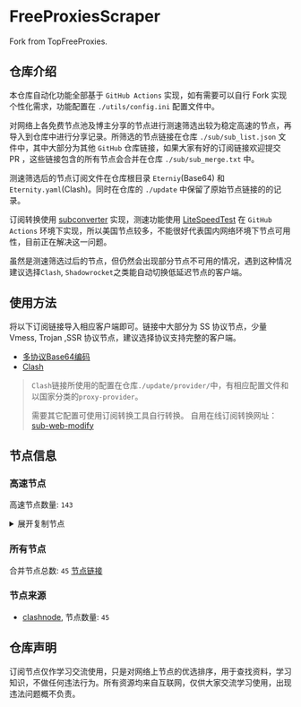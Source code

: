 # FreeProxiesScraper

Fork from TopFreeProxies.

## 仓库介绍
本仓库自动化功能全部基于 `GitHub Actions` 实现，如有需要可以自行 Fork 实现个性化需求，功能配置在 `./utils/config.ini` 配置文件中。

对网络上各免费节点池及博主分享的节点进行测速筛选出较为稳定高速的节点，再导入到仓库中进行分享记录。所筛选的节点链接在仓库 `./sub/sub_list.json` 文件中，其中大部分为其他 `GitHub` 仓库链接，如果大家有好的订阅链接欢迎提交 PR ，这些链接包含的所有节点会合并在仓库 `./sub/sub_merge.txt` 中。

测速筛选后的节点订阅文件在仓库根目录 `Eterniy`(Base64) 和 `Eternity.yaml`(Clash)。同时在仓库的 `./update` 中保留了原始节点链接的的记录。

订阅转换使用 [subconverter](https://github.com/tindy2013/subconverter) 实现，测速功能使用 [LiteSpeedTest](https://github.com/xxf098/LiteSpeedTest) 在 `GitHub Actions` 环境下实现，所以美国节点较多，不能很好代表国内网络环境下节点可用性，目前正在解决这一问题。

虽然是测速筛选过后的节点，但仍然会出现部分节点不可用的情况，遇到这种情况建议选择`Clash`, `Shadowrocket`之类能自动切换低延迟节点的客户端。

## 使用方法
将以下订阅链接导入相应客户端即可。链接中大部分为 SS 协议节点，少量 Vmess, Trojan ,SSR 协议节点，建议选择协议支持完整的客户端。

- [多协议Base64编码](https://raw.githubusercontent.com/caijh/FreeProxiesScraper/master/Eternity)
- [Clash](https://raw.githubusercontent.com/caijh/FreeProxiesScraper/master/Eternity.yaml)

>`Clash`链接所使用的配置在仓库`./update/provider/`中，有相应配置文件和以国家分类的`proxy-provider`。
>
>需要其它配置可使用订阅转换工具自行转换。
>自用在线订阅转换网址：[sub-web-modify](https://sub.v1.mk/)

## 节点信息
### 高速节点
高速节点数量: `143`
<details>
  <summary>展开复制节点</summary>

    vmess://eyJ2IjoiMiIsInBzIjoiMDUtMDAwNi1SRUxBWSIsImFkZCI6ImRkZHZ2Ym4uOTMxLnBwLnVhIiwicG9ydCI6IjQ0MyIsInR5cGUiOiJub25lIiwiaWQiOiI0MTc0Yjk1ZC0xMTVlLTRkMzktYWRkNi0xZjhkYjk1YmI4NjAiLCJhaWQiOiIwIiwibmV0Ijoid3MiLCJwYXRoIjoiLzZXZTNVOURmMVdHeGdGbm9GUHcxIiwiaG9zdCI6ImRkZHZ2Ym4uOTMxLnBwLnVhIiwidGxzIjoidGxzIn0=
    vmess://eyJ2IjoiMiIsInBzIjoiMDUtMDAwNy1ERSIsImFkZCI6IjU3LjEyOS4yOC4yMTMiLCJwb3J0IjoiNDQzIiwidHlwZSI6Im5vbmUiLCJpZCI6IjAzZmNjNjE4LWI5M2QtNjc5Ni02YWVkLThhMzhjOTc1ZDU4MSIsImFpZCI6IjAiLCJuZXQiOiJ3cyIsInBhdGgiOiIvbGlua3Z3cyIsImhvc3QiOiIiLCJ0bHMiOiJ0bHMifQ==
    vmess://eyJ2IjoiMiIsInBzIjoiMDUtMDAxMy1DTiIsImFkZCI6InY1LmhlZHVpYW4ubGluayIsInBvcnQiOiIzMDgwNSIsInR5cGUiOiJub25lIiwiaWQiOiJjYmIzZjg3Ny1kMWZiLTM0NGMtODdhOS1kMTUzYmZmZDU0ODQiLCJhaWQiOiIyIiwibmV0Ijoid3MiLCJwYXRoIjoiL29vb28iLCJob3N0IjoidjUuaGVkdWlhbi5saW5rIiwidGxzIjoiIn0=
    trojan://o6x5BZAuSj@creativecommons.org:2053?allowInsecure=1&sni=mooshali.arshiacomplus.dpdns.org&ws=1&wspath=%2525252Fhishhhh123#05-0018-RELAY
    vmess://eyJ2IjoiMiIsInBzIjoiMDUtMDAyMC1HQiIsImFkZCI6IjUxLjc1LjE2MC4yMzciLCJwb3J0IjoiNDQzIiwidHlwZSI6Im5vbmUiLCJpZCI6IjNhZGJhNDYyLTMxOGYtNGE2Yy1hZDdhLTI5MjNiYzc0ZjIwNyIsImFpZCI6IjAiLCJuZXQiOiJ3cyIsInBhdGgiOiIvbGlua3Zrd3NzIiwiaG9zdCI6IiIsInRscyI6InRscyJ9
    trojan://a94fafdb-10d6-46c2-be8a-5c2e8358fbb0@172.67.187.28:443?allowInsecure=1&sni=dddDdDdDDFfFf.iran2035.dPdNS.ORG&ws=1&wspath=%2525252Fxa846InEcmjyiKVby2Lp#05-0022-RELAY
    vmess://eyJ2IjoiMiIsInBzIjoiMDUtMDE5MC1NWSIsImFkZCI6IjQ3LjI1MC4xNTkuMTM0IiwicG9ydCI6IjI4MjkzIiwidHlwZSI6Im5vbmUiLCJpZCI6ImZmOWFkMDdjLWUxYjQtNDY3Zi05MGJjLTliMDY3ZjQ3ZGQ1YyIsImFpZCI6IjAiLCJuZXQiOiJ3cyIsInBhdGgiOiIvYXJraSIsImhvc3QiOiIiLCJ0bHMiOiIifQ==
    vmess://eyJ2IjoiMiIsInBzIjoiMDUtMDE5OC1TQyIsImFkZCI6IjE1NC4yMDEuODAuMjE0IiwicG9ydCI6IjExMTU5IiwidHlwZSI6Im5vbmUiLCJpZCI6ImQ5MjAyZmRkLTU2NzktNDNhNy1hOTMzLTBkMDc2MDViYWIzYyIsImFpZCI6IjAiLCJuZXQiOiJ3cyIsInBhdGgiOiIvYXJraSIsImhvc3QiOiIiLCJ0bHMiOiIifQ==
    ss://YWVzLTI1Ni1jZmI6ZjhmN2FDemNQS2JzRjhwMw@154.90.62.168:989#06-0046-KR
    ss://Y2hhY2hhMjAtaWV0Zi1wb2x5MTMwNTpOazlhc2dsRHpIemprdFZ6VGt2aGFB@arxfw2b78fi2q9hzylhn.freesocks.work:443#08-0077-VN
    vmess://eyJ2IjoiMiIsInBzIjoiMDgtMDA3OC1NWSIsImFkZCI6IjM4LjU0Ljk4LjExMCIsInBvcnQiOiIyMDUyIiwidHlwZSI6Im5vbmUiLCJpZCI6IjY2NWQ5YjhmLTE1M2QtNDkwNy1hZGFjLWRlMTJhZmQ5Yzg1MSIsImFpZCI6IjAiLCJuZXQiOiJ3cyIsInBhdGgiOiIvIiwiaG9zdCI6IiIsInRscyI6InRscyJ9
    ss://YWVzLTI1Ni1jZmI6ZjhmN2FDemNQS2JzRjhwMw@154.223.16.212:989#08-0208-CO
    ss://YWVzLTI1Ni1jZmI6ZjhmN2FDemNQS2JzRjhwMw@154.90.63.177:989#08-0209-KR
    vmess://eyJ2IjoiMiIsInBzIjoiMDgtMDIxMS1ISyIsImFkZCI6ImhrdC5nb3RvY2hpbmF0b3duLm5ldCIsInBvcnQiOiI4MCIsInR5cGUiOiJub25lIiwiaWQiOiI5M2ZiNjlmYy03N2NmLTExZWUtODVlZS1mMjNjOTEzNjlmMmQiLCJhaWQiOiIyIiwibmV0Ijoid3MiLCJwYXRoIjoiLyIsImhvc3QiOiJoa3QuZ290b2NoaW5hdG93bi5uZXQiLCJ0bHMiOiIifQ==
    ss://YWVzLTI1Ni1jZmI6ZjhmN2FDemNQS2JzRjhwMw@185.153.197.5:989#08-0212-MD
    ss://YWVzLTI1Ni1jZmI6ZjhmN2FDemNQS2JzRjhwMw@38.165.233.93:989#08-0213-PY
    vmess://eyJ2IjoiMiIsInBzIjoiMjMtMDA4MC1SRUxBWSIsImFkZCI6Im5ld3MuZmFyc29ubGluZTI0LmlyIiwicG9ydCI6Ijg0NDMiLCJ0eXBlIjoibm9uZSIsImlkIjoiZTVjZTViYjQtNjdjMS00M2ZjLThlZTAtM2ZjYmU3M2YwOTk3IiwiYWlkIjoiMCIsIm5ldCI6IndzIiwicGF0aCI6Ii/wn4aUQE0zSERJTzEiLCJob3N0IjoibmV3cy5mYXJzb25saW5lMjQuaXIiLCJ0bHMiOiIifQ==
    vmess://eyJ2IjoiMiIsInBzIjoiMjMtMDA4MS1SRUxBWSIsImFkZCI6Im5ld3MuZmFyc29ubGluZTI0LmlyIiwicG9ydCI6Ijg0NDMiLCJ0eXBlIjoibm9uZSIsImlkIjoiNTkxMDI2NWYtOGJiNS00ZTNmLTg4NmYtNTdkZTdhMGU5NjU1IiwiYWlkIjoiMCIsIm5ldCI6IndzIiwicGF0aCI6Ii/wn4aUQE0zSERJTzEiLCJob3N0IjoibmV3cy5mYXJzb25saW5lMjQuaXIiLCJ0bHMiOiIifQ==
    vmess://eyJ2IjoiMiIsInBzIjoiMjMtMDA4Mi1SRUxBWSIsImFkZCI6Im5ld3MuZmFyc29ubGluZTI0LmlyIiwicG9ydCI6Ijg0NDMiLCJ0eXBlIjoibm9uZSIsImlkIjoiZmFkMWQxMTYtYjdiZi00Nzk2LWEyZWUtYWQyNmYxZjgzMGEyIiwiYWlkIjoiMCIsIm5ldCI6IndzIiwicGF0aCI6Ii/wn4aUQE0zSERJTzEiLCJob3N0IjoibmV3cy5mYXJzb25saW5lMjQuaXIiLCJ0bHMiOiIifQ==
    vmess://eyJ2IjoiMiIsInBzIjoiMjMtMDA4My1SRUxBWSIsImFkZCI6Im5ld3MuZmFyc29ubGluZTI0LmlyIiwicG9ydCI6Ijg0NDMiLCJ0eXBlIjoibm9uZSIsImlkIjoiNzhjMzAzMTItYjg1Ni00ODAwLTg5MDUtYTE1Mzk0NWRkMzQ1IiwiYWlkIjoiMCIsIm5ldCI6IndzIiwicGF0aCI6Ii/wn4aUQE0zSERJTzEiLCJob3N0IjoibmV3cy5mYXJzb25saW5lMjQuaXIiLCJ0bHMiOiIifQ==
    vmess://eyJ2IjoiMiIsInBzIjoiMjMtMDA4NC1SRUxBWSIsImFkZCI6Im5ld3MuZmFyc29ubGluZTI0LmlyIiwicG9ydCI6Ijg0NDMiLCJ0eXBlIjoibm9uZSIsImlkIjoiM2ViZDIyYzktZGUzMi00MzQ4LTk4NzAtYzk5ZDEyMjRkMDEwIiwiYWlkIjoiMCIsIm5ldCI6IndzIiwicGF0aCI6Ii/wn4aUQE0zSERJTzEiLCJob3N0IjoibmV3cy5mYXJzb25saW5lMjQuaXIiLCJ0bHMiOiIifQ==
    vmess://eyJ2IjoiMiIsInBzIjoiMjMtMDA4NS1SRUxBWSIsImFkZCI6Im5ld3MuZmFyc29ubGluZTI0LmlyIiwicG9ydCI6Ijg0NDMiLCJ0eXBlIjoibm9uZSIsImlkIjoiYjJjMTJmNzYtNTYzNC00ODkzLWFhM2EtZTM3ODE0MDRiMGI3IiwiYWlkIjoiMCIsIm5ldCI6IndzIiwicGF0aCI6Ii/wn4aUQE0zSERJTzEiLCJob3N0IjoibmV3cy5mYXJzb25saW5lMjQuaXIiLCJ0bHMiOiIifQ==
    vmess://eyJ2IjoiMiIsInBzIjoiMjMtMDA4Ni1SRUxBWSIsImFkZCI6Im5ld3MuZmFyc29ubGluZTI0LmlyIiwicG9ydCI6Ijg0NDMiLCJ0eXBlIjoibm9uZSIsImlkIjoiNGE5NDEyMmUtN2VhYi00MmNiLTgyY2UtMmU2NWZhNTg2ZmY3IiwiYWlkIjoiMCIsIm5ldCI6IndzIiwicGF0aCI6Ii/wn4aUQE0zSERJTzEiLCJob3N0IjoibmV3cy5mYXJzb25saW5lMjQuaXIiLCJ0bHMiOiIifQ==
    vmess://eyJ2IjoiMiIsInBzIjoiMjMtMDA4Ny1SRUxBWSIsImFkZCI6Im5ld3MuZmFyc29ubGluZTI0LmlyIiwicG9ydCI6Ijg0NDMiLCJ0eXBlIjoibm9uZSIsImlkIjoiOTYyOWZhNDAtYTFkZi00ZmFhLWI0MjEtY2VjYmE0ODU5M2FhIiwiYWlkIjoiMCIsIm5ldCI6IndzIiwicGF0aCI6Ii/wn4aUQE0zSERJTzEiLCJob3N0IjoibmV3cy5mYXJzb25saW5lMjQuaXIiLCJ0bHMiOiIifQ==
    vmess://eyJ2IjoiMiIsInBzIjoiMjMtMDA4OC1SRUxBWSIsImFkZCI6Im5ld3MuZmFyc29ubGluZTI0LmlyIiwicG9ydCI6Ijg0NDMiLCJ0eXBlIjoibm9uZSIsImlkIjoiMGJkODQxYzAtZjcxYi00Y2I2LWJhMGUtNjFmNmU5ZWJkNDg5IiwiYWlkIjoiMCIsIm5ldCI6IndzIiwicGF0aCI6Ii/wn4aUQE0zSERJTzEiLCJob3N0IjoibmV3cy5mYXJzb25saW5lMjQuaXIiLCJ0bHMiOiIifQ==
    vmess://eyJ2IjoiMiIsInBzIjoiMjMtMDA4OS1SRUxBWSIsImFkZCI6Im5ld3MuZmFyc29ubGluZTI0LmlyIiwicG9ydCI6Ijg0NDMiLCJ0eXBlIjoibm9uZSIsImlkIjoiOWJmYzgyMWItN2Q0My00NDYxLWJkZjYtYmMyMGQzOGY4N2UwIiwiYWlkIjoiMCIsIm5ldCI6IndzIiwicGF0aCI6Ii/wn4aUQE0zSERJTzEiLCJob3N0IjoibmV3cy5mYXJzb25saW5lMjQuaXIiLCJ0bHMiOiIifQ==
    vmess://eyJ2IjoiMiIsInBzIjoiMjMtMDA5MC1SRUxBWSIsImFkZCI6Im5ld3MuZmFyc29ubGluZTI0LmlyIiwicG9ydCI6Ijg0NDMiLCJ0eXBlIjoibm9uZSIsImlkIjoiYTZjYmE2NWQtYTA1ZS00Y2YyLThlYjctMzJhNzA5NzAzZDVjIiwiYWlkIjoiMCIsIm5ldCI6IndzIiwicGF0aCI6Ii/wn4aUQE0zSERJTzEiLCJob3N0IjoibmV3cy5mYXJzb25saW5lMjQuaXIiLCJ0bHMiOiIifQ==
    vmess://eyJ2IjoiMiIsInBzIjoiMjMtMDA5MS1SRUxBWSIsImFkZCI6Im5ld3MuZmFyc29ubGluZTI0LmlyIiwicG9ydCI6Ijg0NDMiLCJ0eXBlIjoibm9uZSIsImlkIjoiNjk3ODNmN2UtYjU0OC00ZmI5LWJkNjktYTk5ODFmM2MxZTZhIiwiYWlkIjoiMCIsIm5ldCI6IndzIiwicGF0aCI6Ii/wn4aUQE0zSERJTzEiLCJob3N0IjoibmV3cy5mYXJzb25saW5lMjQuaXIiLCJ0bHMiOiIifQ==
    vmess://eyJ2IjoiMiIsInBzIjoiMjMtMDA5Mi1SRUxBWSIsImFkZCI6Im5ld3MuZmFyc29ubGluZTI0LmlyIiwicG9ydCI6Ijg0NDMiLCJ0eXBlIjoibm9uZSIsImlkIjoiMjNlMmY4NDctN2EyMS00YjZjLThhYjMtMWJjNGJkY2Y0MWRjIiwiYWlkIjoiMCIsIm5ldCI6IndzIiwicGF0aCI6Ii/wn4aUQE0zSERJTzEiLCJob3N0IjoibmV3cy5mYXJzb25saW5lMjQuaXIiLCJ0bHMiOiIifQ==
    vmess://eyJ2IjoiMiIsInBzIjoiMjMtMDA5My1SRUxBWSIsImFkZCI6Im5ld3MuZmFyc29ubGluZTI0LmlyIiwicG9ydCI6Ijg0NDMiLCJ0eXBlIjoibm9uZSIsImlkIjoiMWYyZTkyOTAtYmYwOS00M2YyLWEzOGQtOTM3ZWRmZDhlNGJjIiwiYWlkIjoiMCIsIm5ldCI6IndzIiwicGF0aCI6Ii/wn4aUQE0zSERJTzEiLCJob3N0IjoibmV3cy5mYXJzb25saW5lMjQuaXIiLCJ0bHMiOiIifQ==
    vmess://eyJ2IjoiMiIsInBzIjoiMjMtMDA5NC1SRUxBWSIsImFkZCI6Im5ld3MuZmFyc29ubGluZTI0LmlyIiwicG9ydCI6Ijg0NDMiLCJ0eXBlIjoibm9uZSIsImlkIjoiM2E5NmE4ZmItM2YwNy00OGFiLThiYjItZjIyMDk1NGM4NzE1IiwiYWlkIjoiMCIsIm5ldCI6IndzIiwicGF0aCI6Ii/wn4aUQE0zSERJTzEiLCJob3N0IjoibmV3cy5mYXJzb25saW5lMjQuaXIiLCJ0bHMiOiIifQ==
    vmess://eyJ2IjoiMiIsInBzIjoiMjMtMDA5NS1SRUxBWSIsImFkZCI6Im5ld3MuZmFyc29ubGluZTI0LmlyIiwicG9ydCI6Ijg0NDMiLCJ0eXBlIjoibm9uZSIsImlkIjoiNmExZDFiOGYtMmU0OS00ZDMwLTk0NjAtODYzMWNlN2ZiN2QzIiwiYWlkIjoiMCIsIm5ldCI6IndzIiwicGF0aCI6Ii/wn4aUQE0zSERJTzEiLCJob3N0IjoibmV3cy5mYXJzb25saW5lMjQuaXIiLCJ0bHMiOiIifQ==
    vmess://eyJ2IjoiMiIsInBzIjoiMjMtMDA5Ni1SRUxBWSIsImFkZCI6Im5ld3MuZmFyc29ubGluZTI0LmlyIiwicG9ydCI6Ijg0NDMiLCJ0eXBlIjoibm9uZSIsImlkIjoiZWIwZjRiNzctYTQyOC00OTIwLTgyMTItMWU2OWQ3ZjMzNDc3IiwiYWlkIjoiMCIsIm5ldCI6IndzIiwicGF0aCI6Ii/wn4aUQE0zSERJTzEiLCJob3N0IjoibmV3cy5mYXJzb25saW5lMjQuaXIiLCJ0bHMiOiIifQ==
    vmess://eyJ2IjoiMiIsInBzIjoiMjMtMDA5Ny1SRUxBWSIsImFkZCI6Im5ld3MuZmFyc29ubGluZTI0LmlyIiwicG9ydCI6Ijg0NDMiLCJ0eXBlIjoibm9uZSIsImlkIjoiMzlhMjJkMDYtYTJjOC00NzIzLWI5NzYtYWE0ZDE0YWM4MzZhIiwiYWlkIjoiMCIsIm5ldCI6IndzIiwicGF0aCI6Ii/wn4aUQE0zSERJTzEiLCJob3N0IjoibmV3cy5mYXJzb25saW5lMjQuaXIiLCJ0bHMiOiIifQ==
    vmess://eyJ2IjoiMiIsInBzIjoiMjMtMDA5OC1SRUxBWSIsImFkZCI6Im5ld3MuZmFyc29ubGluZTI0LmlyIiwicG9ydCI6Ijg0NDMiLCJ0eXBlIjoibm9uZSIsImlkIjoiZTY2NTA1ZTItYWE4Ni00ODM2LWJiN2YtMDA2ZmUyZTk5NjRmIiwiYWlkIjoiMCIsIm5ldCI6IndzIiwicGF0aCI6Ii/wn4aUQE0zSERJTzEiLCJob3N0IjoibmV3cy5mYXJzb25saW5lMjQuaXIiLCJ0bHMiOiIifQ==
    vmess://eyJ2IjoiMiIsInBzIjoiMjMtMDA5OS1SRUxBWSIsImFkZCI6Im5ld3MuZmFyc29ubGluZTI0LmlyIiwicG9ydCI6Ijg0NDMiLCJ0eXBlIjoibm9uZSIsImlkIjoiMWZjNjAxYjItM2MxZC00ZTQ5LWFjNmUtYzlmZTQyYjhkNzVkIiwiYWlkIjoiMCIsIm5ldCI6IndzIiwicGF0aCI6Ii/wn4aUQE0zSERJTzEiLCJob3N0IjoibmV3cy5mYXJzb25saW5lMjQuaXIiLCJ0bHMiOiIifQ==
    vmess://eyJ2IjoiMiIsInBzIjoiMjMtMDEwMC1SRUxBWSIsImFkZCI6Im5ld3MuZmFyc29ubGluZTI0LmlyIiwicG9ydCI6Ijg0NDMiLCJ0eXBlIjoibm9uZSIsImlkIjoiZTZhNGRkMzEtMDUxOS00ZTg3LWI0ZmEtMWNmNWIxMmFiNTUyIiwiYWlkIjoiMCIsIm5ldCI6IndzIiwicGF0aCI6Ii/wn4aUQE0zSERJTzEiLCJob3N0IjoibmV3cy5mYXJzb25saW5lMjQuaXIiLCJ0bHMiOiIifQ==
    vmess://eyJ2IjoiMiIsInBzIjoiMjMtMDEwMS1SRUxBWSIsImFkZCI6Im5ld3MuZmFyc29ubGluZTI0LmlyIiwicG9ydCI6Ijg0NDMiLCJ0eXBlIjoibm9uZSIsImlkIjoiYTBhM2Y1MmItNzBmZi00NGQzLWI1YmEtN2UzM2QxNzIzM2NkIiwiYWlkIjoiMCIsIm5ldCI6IndzIiwicGF0aCI6Ii/wn4aUQE0zSERJTzEiLCJob3N0IjoibmV3cy5mYXJzb25saW5lMjQuaXIiLCJ0bHMiOiIifQ==
    vmess://eyJ2IjoiMiIsInBzIjoiMjMtMDEwMi1SRUxBWSIsImFkZCI6Im5ld3MuZmFyc29ubGluZTI0LmlyIiwicG9ydCI6Ijg0NDMiLCJ0eXBlIjoibm9uZSIsImlkIjoiOGUzY2FkN2QtODJmOC00NzFlLTlmMzUtM2FjNDBjNTI4MjQ5IiwiYWlkIjoiMCIsIm5ldCI6IndzIiwicGF0aCI6Ii/wn4aUQE0zSERJTzEiLCJob3N0IjoibmV3cy5mYXJzb25saW5lMjQuaXIiLCJ0bHMiOiIifQ==
    vmess://eyJ2IjoiMiIsInBzIjoiMjMtMDEwMy1SRUxBWSIsImFkZCI6Im5ld3MuZmFyc29ubGluZTI0LmlyIiwicG9ydCI6Ijg0NDMiLCJ0eXBlIjoibm9uZSIsImlkIjoiNWYyZjUyMTMtMjIwMi00NzAxLWJiZWMtMjVlOGM0Y2UxYjIxIiwiYWlkIjoiMCIsIm5ldCI6IndzIiwicGF0aCI6Ii/wn4aUQE0zSERJTzEiLCJob3N0IjoibmV3cy5mYXJzb25saW5lMjQuaXIiLCJ0bHMiOiIifQ==
    vmess://eyJ2IjoiMiIsInBzIjoiMjMtMDEwNC1SRUxBWSIsImFkZCI6Im5ld3MuZmFyc29ubGluZTI0LmlyIiwicG9ydCI6Ijg0NDMiLCJ0eXBlIjoibm9uZSIsImlkIjoiZDVkZjIxMmYtNDc2OS00MzU1LWFlMmMtNWIzZGQ3YjEwNWZmIiwiYWlkIjoiMCIsIm5ldCI6IndzIiwicGF0aCI6Ii/wn4aUQE0zSERJTzEiLCJob3N0IjoibmV3cy5mYXJzb25saW5lMjQuaXIiLCJ0bHMiOiIifQ==
    vmess://eyJ2IjoiMiIsInBzIjoiMjMtMDEwNS1SRUxBWSIsImFkZCI6Im5ld3MuZmFyc29ubGluZTI0LmlyIiwicG9ydCI6Ijg0NDMiLCJ0eXBlIjoibm9uZSIsImlkIjoiMDAxNWZlM2EtNTUwMy00Njg2LTlkOWQtZjZlYzVjYmRiNGIzIiwiYWlkIjoiMCIsIm5ldCI6IndzIiwicGF0aCI6Ii/wn4aUQE0zSERJTzEiLCJob3N0IjoibmV3cy5mYXJzb25saW5lMjQuaXIiLCJ0bHMiOiIifQ==
    vmess://eyJ2IjoiMiIsInBzIjoiMjMtMDEwNi1SRUxBWSIsImFkZCI6Im5ld3MuZmFyc29ubGluZTI0LmlyIiwicG9ydCI6Ijg0NDMiLCJ0eXBlIjoibm9uZSIsImlkIjoiNjE1MTg2ZGMtMmQyNS00ODc4LWI0ZGYtZDUzY2ZiM2E4Y2E3IiwiYWlkIjoiMCIsIm5ldCI6IndzIiwicGF0aCI6Ii/wn4aUQE0zSERJTzEiLCJob3N0IjoibmV3cy5mYXJzb25saW5lMjQuaXIiLCJ0bHMiOiIifQ==
    vmess://eyJ2IjoiMiIsInBzIjoiMjMtMDEwNy1SRUxBWSIsImFkZCI6Im5ld3MuZmFyc29ubGluZTI0LmlyIiwicG9ydCI6Ijg0NDMiLCJ0eXBlIjoibm9uZSIsImlkIjoiODEzOWJkZjAtZDQxNy00YjRkLTgxZWQtZDI5MGI2YjllMzIyIiwiYWlkIjoiMCIsIm5ldCI6IndzIiwicGF0aCI6Ii/wn4aUQE0zSERJTzEiLCJob3N0IjoibmV3cy5mYXJzb25saW5lMjQuaXIiLCJ0bHMiOiIifQ==
    vmess://eyJ2IjoiMiIsInBzIjoiMjMtMDEwOC1SRUxBWSIsImFkZCI6Im5ld3MuZmFyc29ubGluZTI0LmlyIiwicG9ydCI6Ijg0NDMiLCJ0eXBlIjoibm9uZSIsImlkIjoiMWFjODE3NzYtYzNmZC00MGJmLTliZDUtMDhhZjI0NjExNzk2IiwiYWlkIjoiMCIsIm5ldCI6IndzIiwicGF0aCI6Ii/wn4aUQE0zSERJTzEiLCJob3N0IjoibmV3cy5mYXJzb25saW5lMjQuaXIiLCJ0bHMiOiIifQ==
    vmess://eyJ2IjoiMiIsInBzIjoiMjMtMDEwOS1SRUxBWSIsImFkZCI6Im5ld3MuZmFyc29ubGluZTI0LmlyIiwicG9ydCI6Ijg0NDMiLCJ0eXBlIjoibm9uZSIsImlkIjoiYzQ0Y2M0YzMtMWFhMi00NGJjLTk1MjctMGJmMzgzYzU4ZjU4IiwiYWlkIjoiMCIsIm5ldCI6IndzIiwicGF0aCI6Ii/wn4aUQE0zSERJTzEiLCJob3N0IjoibmV3cy5mYXJzb25saW5lMjQuaXIiLCJ0bHMiOiIifQ==
    vmess://eyJ2IjoiMiIsInBzIjoiMjMtMDExMC1SRUxBWSIsImFkZCI6Im5ld3MuZmFyc29ubGluZTI0LmlyIiwicG9ydCI6Ijg0NDMiLCJ0eXBlIjoibm9uZSIsImlkIjoiNzA1MmFiM2YtYmZhOC00ZTg1LWIyZTUtNmZiZWNiODcyNDVlIiwiYWlkIjoiMCIsIm5ldCI6IndzIiwicGF0aCI6Ii/wn4aUQE0zSERJTzEiLCJob3N0IjoibmV3cy5mYXJzb25saW5lMjQuaXIiLCJ0bHMiOiIifQ==
    vmess://eyJ2IjoiMiIsInBzIjoiMjMtMDExMS1SRUxBWSIsImFkZCI6Im5ld3MuZmFyc29ubGluZTI0LmlyIiwicG9ydCI6Ijg0NDMiLCJ0eXBlIjoibm9uZSIsImlkIjoiMTZkYTM1OTctZWQ4OC00MjhkLWI1MTctNTBhMDA5ODVjZGQzIiwiYWlkIjoiMCIsIm5ldCI6IndzIiwicGF0aCI6Ii/wn4aUQE0zSERJTzEiLCJob3N0IjoibmV3cy5mYXJzb25saW5lMjQuaXIiLCJ0bHMiOiIifQ==
    vmess://eyJ2IjoiMiIsInBzIjoiMjMtMDExMi1SRUxBWSIsImFkZCI6Im5ld3MuZmFyc29ubGluZTI0LmlyIiwicG9ydCI6Ijg0NDMiLCJ0eXBlIjoibm9uZSIsImlkIjoiNTM2MTIyZjUtNjVlNy00M2Q4LTlkZmItZDA0NDZiNjllZTRiIiwiYWlkIjoiMCIsIm5ldCI6IndzIiwicGF0aCI6Ii/wn4aUQE0zSERJTzEiLCJob3N0IjoibmV3cy5mYXJzb25saW5lMjQuaXIiLCJ0bHMiOiIifQ==
    vmess://eyJ2IjoiMiIsInBzIjoiMjMtMDExMy1SRUxBWSIsImFkZCI6Im5ld3MuZmFyc29ubGluZTI0LmlyIiwicG9ydCI6Ijg0NDMiLCJ0eXBlIjoibm9uZSIsImlkIjoiMzYzY2E2ZDAtNDFmMC00NjU2LThlN2ItNDlhYTFjYzJjMWVlIiwiYWlkIjoiMCIsIm5ldCI6IndzIiwicGF0aCI6Ii/wn4aUQE0zSERJTzEiLCJob3N0IjoibmV3cy5mYXJzb25saW5lMjQuaXIiLCJ0bHMiOiIifQ==
    vmess://eyJ2IjoiMiIsInBzIjoiMjMtMDExNC1SRUxBWSIsImFkZCI6Im5ld3MuZmFyc29ubGluZTI0LmlyIiwicG9ydCI6Ijg0NDMiLCJ0eXBlIjoibm9uZSIsImlkIjoiNzc0ZTY3ZmUtMjNhZC00NTUzLTgwZTctYmQzODJmMDQ0YjIxIiwiYWlkIjoiMCIsIm5ldCI6IndzIiwicGF0aCI6Ii/wn4aUQE0zSERJTzEiLCJob3N0IjoibmV3cy5mYXJzb25saW5lMjQuaXIiLCJ0bHMiOiIifQ==
    vmess://eyJ2IjoiMiIsInBzIjoiMjMtMDExNS1SRUxBWSIsImFkZCI6Im5ld3MuZmFyc29ubGluZTI0LmlyIiwicG9ydCI6Ijg0NDMiLCJ0eXBlIjoibm9uZSIsImlkIjoiMWNmNjc4MjctNTM5Mi00OTMyLTk3MzAtNDA5Y2I4YWJjMzkwIiwiYWlkIjoiMCIsIm5ldCI6IndzIiwicGF0aCI6Ii/wn4aUQE0zSERJTzEiLCJob3N0IjoibmV3cy5mYXJzb25saW5lMjQuaXIiLCJ0bHMiOiIifQ==
    vmess://eyJ2IjoiMiIsInBzIjoiMjMtMDExNi1SRUxBWSIsImFkZCI6Im5ld3MuZmFyc29ubGluZTI0LmlyIiwicG9ydCI6Ijg0NDMiLCJ0eXBlIjoibm9uZSIsImlkIjoiODE3OGExZmItMDliMS00Njc2LTgwZWMtYzUyMjg4YzM5ODkzIiwiYWlkIjoiMCIsIm5ldCI6IndzIiwicGF0aCI6Ii/wn4aUQE0zSERJTzEiLCJob3N0IjoibmV3cy5mYXJzb25saW5lMjQuaXIiLCJ0bHMiOiIifQ==
    vmess://eyJ2IjoiMiIsInBzIjoiMjMtMDExNy1SRUxBWSIsImFkZCI6Im5ld3MuZmFyc29ubGluZTI0LmlyIiwicG9ydCI6Ijg0NDMiLCJ0eXBlIjoibm9uZSIsImlkIjoiZTgyYmY1ZDEtOGZmZC00MjNhLTlmZTItZjFmODZhYjc4NjY0IiwiYWlkIjoiMCIsIm5ldCI6IndzIiwicGF0aCI6Ii/wn4aUQE0zSERJTzEiLCJob3N0IjoibmV3cy5mYXJzb25saW5lMjQuaXIiLCJ0bHMiOiIifQ==
    vmess://eyJ2IjoiMiIsInBzIjoiMjMtMDExOC1SRUxBWSIsImFkZCI6Im5ld3MuZmFyc29ubGluZTI0LmlyIiwicG9ydCI6Ijg0NDMiLCJ0eXBlIjoibm9uZSIsImlkIjoiN2JhZGUzYTYtOTAwOS00MGU5LWE1ZDAtYTJmM2JiODM3Mzc1IiwiYWlkIjoiMCIsIm5ldCI6IndzIiwicGF0aCI6Ii/wn4aUQE0zSERJTzEiLCJob3N0IjoibmV3cy5mYXJzb25saW5lMjQuaXIiLCJ0bHMiOiIifQ==
    vmess://eyJ2IjoiMiIsInBzIjoiMjMtMDExOS1SRUxBWSIsImFkZCI6Im5ld3MuZmFyc29ubGluZTI0LmlyIiwicG9ydCI6Ijg0NDMiLCJ0eXBlIjoibm9uZSIsImlkIjoiY2Y2NThkNjktZGEyOS00ODI0LTk0ZDQtZjEwZGVlMzVmNzU1IiwiYWlkIjoiMCIsIm5ldCI6IndzIiwicGF0aCI6Ii/wn4aUQE0zSERJTzEiLCJob3N0IjoibmV3cy5mYXJzb25saW5lMjQuaXIiLCJ0bHMiOiIifQ==
    vmess://eyJ2IjoiMiIsInBzIjoiMjMtMDEyMC1SRUxBWSIsImFkZCI6Im5ld3MuZmFyc29ubGluZTI0LmlyIiwicG9ydCI6Ijg0NDMiLCJ0eXBlIjoibm9uZSIsImlkIjoiYWRjNzU5YjgtMzdiYy00Mjg4LTg4MDgtOGE4NDkzZWM2ZGIwIiwiYWlkIjoiMCIsIm5ldCI6IndzIiwicGF0aCI6Ii/wn4aUQE0zSERJTzEiLCJob3N0IjoibmV3cy5mYXJzb25saW5lMjQuaXIiLCJ0bHMiOiIifQ==
    vmess://eyJ2IjoiMiIsInBzIjoiMjMtMDEyMS1SRUxBWSIsImFkZCI6Im5ld3MuZmFyc29ubGluZTI0LmlyIiwicG9ydCI6Ijg0NDMiLCJ0eXBlIjoibm9uZSIsImlkIjoiNWVmMDFlOWQtNWY0ZC00YjNhLThlMDctMTM0MWQ5ZTNkNDJkIiwiYWlkIjoiMCIsIm5ldCI6IndzIiwicGF0aCI6Ii/wn4aUQE0zSERJTzEiLCJob3N0IjoibmV3cy5mYXJzb25saW5lMjQuaXIiLCJ0bHMiOiIifQ==
    vmess://eyJ2IjoiMiIsInBzIjoiMjMtMDEyMi1SRUxBWSIsImFkZCI6Im5ld3MuZmFyc29ubGluZTI0LmlyIiwicG9ydCI6Ijg0NDMiLCJ0eXBlIjoibm9uZSIsImlkIjoiOWUzYTlmM2UtNTc2OC00OGMzLWEzNGYtYWNiNDY0MTYwNjdhIiwiYWlkIjoiMCIsIm5ldCI6IndzIiwicGF0aCI6Ii/wn4aUQE0zSERJTzEiLCJob3N0IjoibmV3cy5mYXJzb25saW5lMjQuaXIiLCJ0bHMiOiIifQ==
    vmess://eyJ2IjoiMiIsInBzIjoiMjMtMDEyMy1SRUxBWSIsImFkZCI6Im5ld3MuZmFyc29ubGluZTI0LmlyIiwicG9ydCI6Ijg0NDMiLCJ0eXBlIjoibm9uZSIsImlkIjoiOWVhYzU3ZTAtOTg0NS00OWMzLThiOTctYTAxOTA1MDAzNmE1IiwiYWlkIjoiMCIsIm5ldCI6IndzIiwicGF0aCI6Ii/wn4aUQE0zSERJTzEiLCJob3N0IjoibmV3cy5mYXJzb25saW5lMjQuaXIiLCJ0bHMiOiIifQ==
    vmess://eyJ2IjoiMiIsInBzIjoiMjMtMDEyNC1SRUxBWSIsImFkZCI6Im5ld3MuZmFyc29ubGluZTI0LmlyIiwicG9ydCI6Ijg0NDMiLCJ0eXBlIjoibm9uZSIsImlkIjoiOWIzNTE1OTMtNTc4ZC00MmQxLTg5OWUtMDMzYmQyMzE2NTY0IiwiYWlkIjoiMCIsIm5ldCI6IndzIiwicGF0aCI6Ii/wn4aUQE0zSERJTzEiLCJob3N0IjoibmV3cy5mYXJzb25saW5lMjQuaXIiLCJ0bHMiOiIifQ==
    vmess://eyJ2IjoiMiIsInBzIjoiMjMtMDEyNS1SRUxBWSIsImFkZCI6Im5ld3MuZmFyc29ubGluZTI0LmlyIiwicG9ydCI6Ijg0NDMiLCJ0eXBlIjoibm9uZSIsImlkIjoiMzIyNWY3NmEtNmMwMi00N2QzLWJjODctYzY0MTc4NzQwNGM3IiwiYWlkIjoiMCIsIm5ldCI6IndzIiwicGF0aCI6Ii/wn4aUQE0zSERJTzEiLCJob3N0IjoibmV3cy5mYXJzb25saW5lMjQuaXIiLCJ0bHMiOiIifQ==
    vmess://eyJ2IjoiMiIsInBzIjoiMjMtMDEyNi1SRUxBWSIsImFkZCI6Im5ld3MuZmFyc29ubGluZTI0LmlyIiwicG9ydCI6Ijg0NDMiLCJ0eXBlIjoibm9uZSIsImlkIjoiN2M2YjNhNzAtNDMwYi00OWYxLTliMTAtMDgyYWYwZTYzOWI4IiwiYWlkIjoiMCIsIm5ldCI6IndzIiwicGF0aCI6Ii/wn4aUQE0zSERJTzEiLCJob3N0IjoibmV3cy5mYXJzb25saW5lMjQuaXIiLCJ0bHMiOiIifQ==
    vmess://eyJ2IjoiMiIsInBzIjoiMjMtMDEyNy1SRUxBWSIsImFkZCI6Im5ld3MuZmFyc29ubGluZTI0LmlyIiwicG9ydCI6Ijg0NDMiLCJ0eXBlIjoibm9uZSIsImlkIjoiMDU5YWRlNmYtNDFiOS00ODRiLTkzMTQtYWU1ZjIyOGFkYzcwIiwiYWlkIjoiMCIsIm5ldCI6IndzIiwicGF0aCI6Ii/wn4aUQE0zSERJTzEiLCJob3N0IjoibmV3cy5mYXJzb25saW5lMjQuaXIiLCJ0bHMiOiIifQ==
    vmess://eyJ2IjoiMiIsInBzIjoiMjMtMDEyOC1SRUxBWSIsImFkZCI6Im5ld3MuZmFyc29ubGluZTI0LmlyIiwicG9ydCI6Ijg0NDMiLCJ0eXBlIjoibm9uZSIsImlkIjoiMzQ2YjM0NDEtOWYwOS00NWQzLThkYjktZjc0ODBlNjE3OWYzIiwiYWlkIjoiMCIsIm5ldCI6IndzIiwicGF0aCI6Ii/wn4aUQE0zSERJTzEiLCJob3N0IjoibmV3cy5mYXJzb25saW5lMjQuaXIiLCJ0bHMiOiIifQ==
    vmess://eyJ2IjoiMiIsInBzIjoiMjMtMDEyOS1SRUxBWSIsImFkZCI6Im5ld3MuZmFyc29ubGluZTI0LmlyIiwicG9ydCI6Ijg0NDMiLCJ0eXBlIjoibm9uZSIsImlkIjoiZTYzZmE4YjAtZGUwMy00MzBiLTgyNDEtNmQxMjY5NzBlOWRlIiwiYWlkIjoiMCIsIm5ldCI6IndzIiwicGF0aCI6Ii/wn4aUQE0zSERJTzEiLCJob3N0IjoibmV3cy5mYXJzb25saW5lMjQuaXIiLCJ0bHMiOiIifQ==
    vmess://eyJ2IjoiMiIsInBzIjoiMjMtMDEzMC1SRUxBWSIsImFkZCI6Im5ld3MuZmFyc29ubGluZTI0LmlyIiwicG9ydCI6Ijg0NDMiLCJ0eXBlIjoibm9uZSIsImlkIjoiOTQzNzkyYjAtZWIzNi00M2QyLWI5ZDUtYmRmNWIxZTNiNGU4IiwiYWlkIjoiMCIsIm5ldCI6IndzIiwicGF0aCI6Ii/wn4aUQE0zSERJTzEiLCJob3N0IjoibmV3cy5mYXJzb25saW5lMjQuaXIiLCJ0bHMiOiIifQ==
    vmess://eyJ2IjoiMiIsInBzIjoiMjMtMDEzMS1SRUxBWSIsImFkZCI6Im5ld3MuZmFyc29ubGluZTI0LmlyIiwicG9ydCI6Ijg0NDMiLCJ0eXBlIjoibm9uZSIsImlkIjoiYmQ3YjlmODItMDczOC00MGQ2LTk1YWEtNDcxNmU3YmE5OTRkIiwiYWlkIjoiMCIsIm5ldCI6IndzIiwicGF0aCI6Ii/wn4aUQE0zSERJTzEiLCJob3N0IjoibmV3cy5mYXJzb25saW5lMjQuaXIiLCJ0bHMiOiIifQ==
    vmess://eyJ2IjoiMiIsInBzIjoiMjMtMDEzMi1SRUxBWSIsImFkZCI6Im5ld3MuZmFyc29ubGluZTI0LmlyIiwicG9ydCI6Ijg0NDMiLCJ0eXBlIjoibm9uZSIsImlkIjoiMjQxMWQyMDQtMjRhYS00YTk5LWE5YjYtMjg5ZDZkY2YxZTA1IiwiYWlkIjoiMCIsIm5ldCI6IndzIiwicGF0aCI6Ii/wn4aUQE0zSERJTzEiLCJob3N0IjoibmV3cy5mYXJzb25saW5lMjQuaXIiLCJ0bHMiOiIifQ==
    vmess://eyJ2IjoiMiIsInBzIjoiMjMtMDEzMy1SRUxBWSIsImFkZCI6Im5ld3MuZmFyc29ubGluZTI0LmlyIiwicG9ydCI6Ijg0NDMiLCJ0eXBlIjoibm9uZSIsImlkIjoiMDAwMThhNmEtODI4MC00ZTQzLTk1NTYtZDhkOTI1OGRhMTlkIiwiYWlkIjoiMCIsIm5ldCI6IndzIiwicGF0aCI6Ii/wn4aUQE0zSERJTzEiLCJob3N0IjoibmV3cy5mYXJzb25saW5lMjQuaXIiLCJ0bHMiOiIifQ==
    vmess://eyJ2IjoiMiIsInBzIjoiMjMtMDEzNC1SRUxBWSIsImFkZCI6Im5ld3MuZmFyc29ubGluZTI0LmlyIiwicG9ydCI6Ijg0NDMiLCJ0eXBlIjoibm9uZSIsImlkIjoiMjEzYTZhMTMtY2VkYS00YjM3LWFhNWMtNzJhMzQ0Y2E5NDczIiwiYWlkIjoiMCIsIm5ldCI6IndzIiwicGF0aCI6Ii/wn4aUQE0zSERJTzEiLCJob3N0IjoibmV3cy5mYXJzb25saW5lMjQuaXIiLCJ0bHMiOiIifQ==
    vmess://eyJ2IjoiMiIsInBzIjoiMjMtMDEzNS1SRUxBWSIsImFkZCI6Im5ld3MuZmFyc29ubGluZTI0LmlyIiwicG9ydCI6Ijg0NDMiLCJ0eXBlIjoibm9uZSIsImlkIjoiNjM5ZGRkN2UtMGU3Yi00ZTZhLWExMzktMjgyMGFkZWRjYjA5IiwiYWlkIjoiMCIsIm5ldCI6IndzIiwicGF0aCI6Ii/wn4aUQE0zSERJTzEiLCJob3N0IjoibmV3cy5mYXJzb25saW5lMjQuaXIiLCJ0bHMiOiIifQ==
    vmess://eyJ2IjoiMiIsInBzIjoiMjMtMDEzNi1SRUxBWSIsImFkZCI6Im5ld3MuZmFyc29ubGluZTI0LmlyIiwicG9ydCI6Ijg0NDMiLCJ0eXBlIjoibm9uZSIsImlkIjoiOGViOTEzZTYtZDRjYS00ZjgxLWJhOTgtODEwZDk1ZGQxMWExIiwiYWlkIjoiMCIsIm5ldCI6IndzIiwicGF0aCI6Ii/wn4aUQE0zSERJTzEiLCJob3N0IjoibmV3cy5mYXJzb25saW5lMjQuaXIiLCJ0bHMiOiIifQ==
    vmess://eyJ2IjoiMiIsInBzIjoiMjMtMDEzNy1SRUxBWSIsImFkZCI6Im5ld3MuZmFyc29ubGluZTI0LmlyIiwicG9ydCI6Ijg0NDMiLCJ0eXBlIjoibm9uZSIsImlkIjoiMjVhNjlhZmYtMjc4Yi00OGE5LWEzZTctNmQxMTRiZDI1NmFjIiwiYWlkIjoiMCIsIm5ldCI6IndzIiwicGF0aCI6Ii/wn4aUQE0zSERJTzEiLCJob3N0IjoibmV3cy5mYXJzb25saW5lMjQuaXIiLCJ0bHMiOiIifQ==
    vmess://eyJ2IjoiMiIsInBzIjoiMjMtMDEzOC1SRUxBWSIsImFkZCI6Im5ld3MuZmFyc29ubGluZTI0LmlyIiwicG9ydCI6Ijg0NDMiLCJ0eXBlIjoibm9uZSIsImlkIjoiMTMxM2YwMDEtNTI5Ni00Mjk2LTliNDctYzg5N2E4NWY0MjYyIiwiYWlkIjoiMCIsIm5ldCI6IndzIiwicGF0aCI6Ii/wn4aUQE0zSERJTzEiLCJob3N0IjoibmV3cy5mYXJzb25saW5lMjQuaXIiLCJ0bHMiOiIifQ==
    vmess://eyJ2IjoiMiIsInBzIjoiMjMtMDEzOS1SRUxBWSIsImFkZCI6Im5ld3MuZmFyc29ubGluZTI0LmlyIiwicG9ydCI6Ijg0NDMiLCJ0eXBlIjoibm9uZSIsImlkIjoiYmFhYWM3M2YtMWQwMS00OTU3LTk5OTYtOTRiOGVjZTljZTc4IiwiYWlkIjoiMCIsIm5ldCI6IndzIiwicGF0aCI6Ii/wn4aUQE0zSERJTzEiLCJob3N0IjoibmV3cy5mYXJzb25saW5lMjQuaXIiLCJ0bHMiOiIifQ==
    vmess://eyJ2IjoiMiIsInBzIjoiMjMtMDE0MC1SRUxBWSIsImFkZCI6Im5ld3MuZmFyc29ubGluZTI0LmlyIiwicG9ydCI6Ijg0NDMiLCJ0eXBlIjoibm9uZSIsImlkIjoiZmYyOWE0N2EtNzI1YS00NmFkLTljYWQtYjM3MTBiZDNiOTRmIiwiYWlkIjoiMCIsIm5ldCI6IndzIiwicGF0aCI6Ii/wn4aUQE0zSERJTzEiLCJob3N0IjoibmV3cy5mYXJzb25saW5lMjQuaXIiLCJ0bHMiOiIifQ==
    vmess://eyJ2IjoiMiIsInBzIjoiMjMtMDE0MS1SRUxBWSIsImFkZCI6Im5ld3MuZmFyc29ubGluZTI0LmlyIiwicG9ydCI6Ijg0NDMiLCJ0eXBlIjoibm9uZSIsImlkIjoiM2MxYmVkMmYtMWZkMy00N2NjLTg0OGYtNWQ5MGJhZDZkMWUxIiwiYWlkIjoiMCIsIm5ldCI6IndzIiwicGF0aCI6Ii/wn4aUQE0zSERJTzEiLCJob3N0IjoibmV3cy5mYXJzb25saW5lMjQuaXIiLCJ0bHMiOiIifQ==
    vmess://eyJ2IjoiMiIsInBzIjoiMjMtMDE0Mi1SRUxBWSIsImFkZCI6Im5ld3MuZmFyc29ubGluZTI0LmlyIiwicG9ydCI6Ijg0NDMiLCJ0eXBlIjoibm9uZSIsImlkIjoiMmVhNmI4MmItMmZkYi00N2YxLWFjNjgtMjI1ZGVlMzU0NWJhIiwiYWlkIjoiMCIsIm5ldCI6IndzIiwicGF0aCI6Ii/wn4aUQE0zSERJTzEiLCJob3N0IjoibmV3cy5mYXJzb25saW5lMjQuaXIiLCJ0bHMiOiIifQ==
    vmess://eyJ2IjoiMiIsInBzIjoiMjMtMDE0My1SRUxBWSIsImFkZCI6Im5ld3MuZmFyc29ubGluZTI0LmlyIiwicG9ydCI6Ijg0NDMiLCJ0eXBlIjoibm9uZSIsImlkIjoiOWQ3N2NkNDYtYTYzOC00MjZiLTg0ZjctN2NkZmZkNTE5MzliIiwiYWlkIjoiMCIsIm5ldCI6IndzIiwicGF0aCI6Ii/wn4aUQE0zSERJTzEiLCJob3N0IjoibmV3cy5mYXJzb25saW5lMjQuaXIiLCJ0bHMiOiIifQ==
    vmess://eyJ2IjoiMiIsInBzIjoiMjMtMDE0NC1SRUxBWSIsImFkZCI6Im5ld3MuZmFyc29ubGluZTI0LmlyIiwicG9ydCI6Ijg0NDMiLCJ0eXBlIjoibm9uZSIsImlkIjoiZDFlN2IwYmQtMzVhMC00YWNkLWIyZWYtYTliZmY4NjI3MWI2IiwiYWlkIjoiMCIsIm5ldCI6IndzIiwicGF0aCI6Ii/wn4aUQE0zSERJTzEiLCJob3N0IjoibmV3cy5mYXJzb25saW5lMjQuaXIiLCJ0bHMiOiIifQ==
    vmess://eyJ2IjoiMiIsInBzIjoiMjMtMDE0NS1SRUxBWSIsImFkZCI6Im5ld3MuZmFyc29ubGluZTI0LmlyIiwicG9ydCI6Ijg0NDMiLCJ0eXBlIjoibm9uZSIsImlkIjoiYzUyNmY0NDktNzgzZi00MzM2LTgxODAtMjQ3YzI4MDg2OWJiIiwiYWlkIjoiMCIsIm5ldCI6IndzIiwicGF0aCI6Ii/wn4aUQE0zSERJTzEiLCJob3N0IjoibmV3cy5mYXJzb25saW5lMjQuaXIiLCJ0bHMiOiIifQ==
    vmess://eyJ2IjoiMiIsInBzIjoiMjMtMDE0Ni1SRUxBWSIsImFkZCI6Im5ld3MuZmFyc29ubGluZTI0LmlyIiwicG9ydCI6Ijg0NDMiLCJ0eXBlIjoibm9uZSIsImlkIjoiNmUyOTBlNGYtNDQ4MS00ZDFmLTgxY2ItMzA3OThhMjg4MjBjIiwiYWlkIjoiMCIsIm5ldCI6IndzIiwicGF0aCI6Ii/wn4aUQE0zSERJTzEiLCJob3N0IjoibmV3cy5mYXJzb25saW5lMjQuaXIiLCJ0bHMiOiIifQ==
    vmess://eyJ2IjoiMiIsInBzIjoiMjMtMDE0Ny1SRUxBWSIsImFkZCI6Im5ld3MuZmFyc29ubGluZTI0LmlyIiwicG9ydCI6Ijg0NDMiLCJ0eXBlIjoibm9uZSIsImlkIjoiNTUxYTE3ODktZDBiNS00ZTYzLTlmYmYtMmM1MWM2MzM5Yjc4IiwiYWlkIjoiMCIsIm5ldCI6IndzIiwicGF0aCI6Ii/wn4aUQE0zSERJTzEiLCJob3N0IjoibmV3cy5mYXJzb25saW5lMjQuaXIiLCJ0bHMiOiIifQ==
    vmess://eyJ2IjoiMiIsInBzIjoiMjMtMDE0OC1SRUxBWSIsImFkZCI6Im5ld3MuZmFyc29ubGluZTI0LmlyIiwicG9ydCI6Ijg0NDMiLCJ0eXBlIjoibm9uZSIsImlkIjoiNzY3MDM0YTItZDI1ZS00NDRlLTg5YzUtNDYwN2YzZTdmY2Y2IiwiYWlkIjoiMCIsIm5ldCI6IndzIiwicGF0aCI6Ii/wn4aUQE0zSERJTzEiLCJob3N0IjoibmV3cy5mYXJzb25saW5lMjQuaXIiLCJ0bHMiOiIifQ==
    vmess://eyJ2IjoiMiIsInBzIjoiMjMtMDE0OS1SRUxBWSIsImFkZCI6Im5ld3MuZmFyc29ubGluZTI0LmlyIiwicG9ydCI6Ijg0NDMiLCJ0eXBlIjoibm9uZSIsImlkIjoiNDA2MmNiZTQtNzBkZS00MmNmLTk4MzAtYWJkZGExNjExZWNjIiwiYWlkIjoiMCIsIm5ldCI6IndzIiwicGF0aCI6Ii/wn4aUQE0zSERJTzEiLCJob3N0IjoibmV3cy5mYXJzb25saW5lMjQuaXIiLCJ0bHMiOiIifQ==
    vmess://eyJ2IjoiMiIsInBzIjoiMjMtMDE1MC1SRUxBWSIsImFkZCI6Im5ld3MuZmFyc29ubGluZTI0LmlyIiwicG9ydCI6Ijg0NDMiLCJ0eXBlIjoibm9uZSIsImlkIjoiNjFhZTk0NmQtMGFhNy00OTJlLTliNmEtNTFiMTMxMWRjMzE5IiwiYWlkIjoiMCIsIm5ldCI6IndzIiwicGF0aCI6Ii/wn4aUQE0zSERJTzEiLCJob3N0IjoibmV3cy5mYXJzb25saW5lMjQuaXIiLCJ0bHMiOiIifQ==
    vmess://eyJ2IjoiMiIsInBzIjoiMjMtMDE1MS1SRUxBWSIsImFkZCI6Im5ld3MuZmFyc29ubGluZTI0LmlyIiwicG9ydCI6Ijg0NDMiLCJ0eXBlIjoibm9uZSIsImlkIjoiOGI4ZjhmMTMtODRjMS00YzFkLTllMTItNjRhMzVmNGZkMWI0IiwiYWlkIjoiMCIsIm5ldCI6IndzIiwicGF0aCI6Ii/wn4aUQE0zSERJTzEiLCJob3N0IjoibmV3cy5mYXJzb25saW5lMjQuaXIiLCJ0bHMiOiIifQ==
    vmess://eyJ2IjoiMiIsInBzIjoiMjMtMDE1Mi1SRUxBWSIsImFkZCI6Im5ld3MuZmFyc29ubGluZTI0LmlyIiwicG9ydCI6Ijg0NDMiLCJ0eXBlIjoibm9uZSIsImlkIjoiZmNhNzRjYTQtZjkzMS00Yzk0LThiZTUtNzg1MDVjNzNmMGI3IiwiYWlkIjoiMCIsIm5ldCI6IndzIiwicGF0aCI6Ii/wn4aUQE0zSERJTzEiLCJob3N0IjoibmV3cy5mYXJzb25saW5lMjQuaXIiLCJ0bHMiOiIifQ==
    vmess://eyJ2IjoiMiIsInBzIjoiMjMtMDE1My1SRUxBWSIsImFkZCI6Im5ld3MuZmFyc29ubGluZTI0LmlyIiwicG9ydCI6Ijg0NDMiLCJ0eXBlIjoibm9uZSIsImlkIjoiOThkNzU4MmQtMDNlMC00M2FiLTkwMmEtNWYzNWUyM2IwOWM2IiwiYWlkIjoiMCIsIm5ldCI6IndzIiwicGF0aCI6Ii/wn4aUQE0zSERJTzEiLCJob3N0IjoibmV3cy5mYXJzb25saW5lMjQuaXIiLCJ0bHMiOiIifQ==
    vmess://eyJ2IjoiMiIsInBzIjoiMjMtMDE1NC1SRUxBWSIsImFkZCI6Im5ld3MuZmFyc29ubGluZTI0LmlyIiwicG9ydCI6Ijg0NDMiLCJ0eXBlIjoibm9uZSIsImlkIjoiMzY5NWZhMzQtNjFjOC00NTZkLWI0MDUtNmU4ZWJhNzcxOGNlIiwiYWlkIjoiMCIsIm5ldCI6IndzIiwicGF0aCI6Ii/wn4aUQE0zSERJTzEiLCJob3N0IjoibmV3cy5mYXJzb25saW5lMjQuaXIiLCJ0bHMiOiIifQ==
    vmess://eyJ2IjoiMiIsInBzIjoiMjMtMDE1NS1SRUxBWSIsImFkZCI6Im5ld3MuZmFyc29ubGluZTI0LmlyIiwicG9ydCI6Ijg0NDMiLCJ0eXBlIjoibm9uZSIsImlkIjoiNGZjYWRlOTAtYTIxYi00ZmY0LWFjZjgtMWIwZmNlNzJhMDNiIiwiYWlkIjoiMCIsIm5ldCI6IndzIiwicGF0aCI6Ii/wn4aUQE0zSERJTzEiLCJob3N0IjoibmV3cy5mYXJzb25saW5lMjQuaXIiLCJ0bHMiOiIifQ==
    vmess://eyJ2IjoiMiIsInBzIjoiMjMtMDE1Ni1SRUxBWSIsImFkZCI6Im5ld3MuZmFyc29ubGluZTI0LmlyIiwicG9ydCI6Ijg0NDMiLCJ0eXBlIjoibm9uZSIsImlkIjoiYmRlODVkMmMtYmQzNy00YjFiLWE5OTEtMTZhYTBlN2E5ZDlhIiwiYWlkIjoiMCIsIm5ldCI6IndzIiwicGF0aCI6Ii/wn4aUQE0zSERJTzEiLCJob3N0IjoibmV3cy5mYXJzb25saW5lMjQuaXIiLCJ0bHMiOiIifQ==
    vmess://eyJ2IjoiMiIsInBzIjoiMjMtMDE1Ny1SRUxBWSIsImFkZCI6Im5ld3MuZmFyc29ubGluZTI0LmlyIiwicG9ydCI6Ijg0NDMiLCJ0eXBlIjoibm9uZSIsImlkIjoiOWIxOTU0YjEtMjQ5NC00NGUwLWIyNGYtMzdjODA5OTcwODliIiwiYWlkIjoiMCIsIm5ldCI6IndzIiwicGF0aCI6Ii/wn4aUQE0zSERJTzEiLCJob3N0IjoibmV3cy5mYXJzb25saW5lMjQuaXIiLCJ0bHMiOiIifQ==
    vmess://eyJ2IjoiMiIsInBzIjoiMjMtMDE1OC1SRUxBWSIsImFkZCI6Im5ld3MuZmFyc29ubGluZTI0LmlyIiwicG9ydCI6Ijg0NDMiLCJ0eXBlIjoibm9uZSIsImlkIjoiYjY0OTNkNzQtZTE2ZC00MGU4LWEzYzgtZTc4ZGU3YzU2YTEwIiwiYWlkIjoiMCIsIm5ldCI6IndzIiwicGF0aCI6Ii/wn4aUQE0zSERJTzEiLCJob3N0IjoibmV3cy5mYXJzb25saW5lMjQuaXIiLCJ0bHMiOiIifQ==
    vmess://eyJ2IjoiMiIsInBzIjoiMjMtMDE1OS1SRUxBWSIsImFkZCI6Im5ld3MuZmFyc29ubGluZTI0LmlyIiwicG9ydCI6Ijg0NDMiLCJ0eXBlIjoibm9uZSIsImlkIjoiOTg4ZWEwMWItNGFmNC00MzY3LWFjYmUtZDdjNjY3N2YyOGQ2IiwiYWlkIjoiMCIsIm5ldCI6IndzIiwicGF0aCI6Ii/wn4aUQE0zSERJTzEiLCJob3N0IjoibmV3cy5mYXJzb25saW5lMjQuaXIiLCJ0bHMiOiIifQ==
    vmess://eyJ2IjoiMiIsInBzIjoiMjMtMDE2MC1SRUxBWSIsImFkZCI6Im5ld3MuZmFyc29ubGluZTI0LmlyIiwicG9ydCI6Ijg0NDMiLCJ0eXBlIjoibm9uZSIsImlkIjoiZTgzOGNkZDMtYmNjMi00NzhmLWIzODktOGI5NzNiZDY0Mzg0IiwiYWlkIjoiMCIsIm5ldCI6IndzIiwicGF0aCI6Ii/wn4aUQE0zSERJTzEiLCJob3N0IjoibmV3cy5mYXJzb25saW5lMjQuaXIiLCJ0bHMiOiIifQ==
    vmess://eyJ2IjoiMiIsInBzIjoiMjMtMDE2MS1SRUxBWSIsImFkZCI6Im5ld3MuZmFyc29ubGluZTI0LmlyIiwicG9ydCI6Ijg0NDMiLCJ0eXBlIjoibm9uZSIsImlkIjoiMTIwNjQ4OGMtZDI5OS00Njk1LWJkNjQtMDM4ZTA5YjY0ZTM3IiwiYWlkIjoiMCIsIm5ldCI6IndzIiwicGF0aCI6Ii/wn4aUQE0zSERJTzEiLCJob3N0IjoibmV3cy5mYXJzb25saW5lMjQuaXIiLCJ0bHMiOiIifQ==
    vmess://eyJ2IjoiMiIsInBzIjoiMjMtMDE2Mi1SRUxBWSIsImFkZCI6Im5ld3MuZmFyc29ubGluZTI0LmlyIiwicG9ydCI6Ijg0NDMiLCJ0eXBlIjoibm9uZSIsImlkIjoiYTlkMzRlYWYtY2IxYS00OTAyLTk3YjEtMDQxYmYxMTk1Y2M4IiwiYWlkIjoiMCIsIm5ldCI6IndzIiwicGF0aCI6Ii/wn4aUQE0zSERJTzEiLCJob3N0IjoibmV3cy5mYXJzb25saW5lMjQuaXIiLCJ0bHMiOiIifQ==
    vmess://eyJ2IjoiMiIsInBzIjoiMjMtMDE2My1SRUxBWSIsImFkZCI6Im5ld3MuZmFyc29ubGluZTI0LmlyIiwicG9ydCI6Ijg0NDMiLCJ0eXBlIjoibm9uZSIsImlkIjoiZDk2ZjhiODktODEwNy00OWNlLTkyMTgtZWVmMWMzYjI1N2Q2IiwiYWlkIjoiMCIsIm5ldCI6IndzIiwicGF0aCI6Ii/wn4aUQE0zSERJTzEiLCJob3N0IjoibmV3cy5mYXJzb25saW5lMjQuaXIiLCJ0bHMiOiIifQ==
    vmess://eyJ2IjoiMiIsInBzIjoiMjMtMDE2NC1SRUxBWSIsImFkZCI6Im5ld3MuZmFyc29ubGluZTI0LmlyIiwicG9ydCI6Ijg0NDMiLCJ0eXBlIjoibm9uZSIsImlkIjoiM2ZiMDU5ODgtNWRiYi00NDJjLWI3NGUtNzRhYjlkYTFlNTkxIiwiYWlkIjoiMCIsIm5ldCI6IndzIiwicGF0aCI6Ii/wn4aUQE0zSERJTzEiLCJob3N0IjoibmV3cy5mYXJzb25saW5lMjQuaXIiLCJ0bHMiOiIifQ==
    vmess://eyJ2IjoiMiIsInBzIjoiMjMtMDE2NS1SRUxBWSIsImFkZCI6Im5ld3MuZmFyc29ubGluZTI0LmlyIiwicG9ydCI6Ijg0NDMiLCJ0eXBlIjoibm9uZSIsImlkIjoiMWIzY2UzMzItNzg0NC00MjIzLThhOGEtZWRmN2M4NzViZTdhIiwiYWlkIjoiMCIsIm5ldCI6IndzIiwicGF0aCI6Ii/wn4aUQE0zSERJTzEiLCJob3N0IjoibmV3cy5mYXJzb25saW5lMjQuaXIiLCJ0bHMiOiIifQ==
    vmess://eyJ2IjoiMiIsInBzIjoiMjMtMDE2Ni1SRUxBWSIsImFkZCI6Im5ld3MuZmFyc29ubGluZTI0LmlyIiwicG9ydCI6Ijg0NDMiLCJ0eXBlIjoibm9uZSIsImlkIjoiM2Y0YmFhZmMtZmEwZi00MWFhLWEwMjYtOTMxZWI3OTFkNjgzIiwiYWlkIjoiMCIsIm5ldCI6IndzIiwicGF0aCI6Ii/wn4aUQE0zSERJTzEiLCJob3N0IjoibmV3cy5mYXJzb25saW5lMjQuaXIiLCJ0bHMiOiIifQ==
    vmess://eyJ2IjoiMiIsInBzIjoiMjMtMDE2Ny1SRUxBWSIsImFkZCI6Im5ld3MuZmFyc29ubGluZTI0LmlyIiwicG9ydCI6Ijg0NDMiLCJ0eXBlIjoibm9uZSIsImlkIjoiMjdmMTdlMGUtOGIwZi00NjVmLTg3ZTYtYTI2MzhjOWRhZDhhIiwiYWlkIjoiMCIsIm5ldCI6IndzIiwicGF0aCI6Ii/wn4aUQE0zSERJTzEiLCJob3N0IjoibmV3cy5mYXJzb25saW5lMjQuaXIiLCJ0bHMiOiIifQ==
    vmess://eyJ2IjoiMiIsInBzIjoiMjMtMDE2OC1SRUxBWSIsImFkZCI6Im5ld3MuZmFyc29ubGluZTI0LmlyIiwicG9ydCI6Ijg0NDMiLCJ0eXBlIjoibm9uZSIsImlkIjoiNmY0NmU2OTctY2RlOC00Y2JkLWFhOGMtZGI5ODRiMDMxZGMzIiwiYWlkIjoiMCIsIm5ldCI6IndzIiwicGF0aCI6Ii/wn4aUQE0zSERJTzEiLCJob3N0IjoibmV3cy5mYXJzb25saW5lMjQuaXIiLCJ0bHMiOiIifQ==
    vmess://eyJ2IjoiMiIsInBzIjoiMjMtMDE2OS1SRUxBWSIsImFkZCI6Im5ld3MuZmFyc29ubGluZTI0LmlyIiwicG9ydCI6Ijg0NDMiLCJ0eXBlIjoibm9uZSIsImlkIjoiNGY5NDJkNGMtOGQ3YS00Yjg4LTk4M2EtMGE2NWJlYWI4NWE1IiwiYWlkIjoiMCIsIm5ldCI6IndzIiwicGF0aCI6Ii/wn4aUQE0zSERJTzEiLCJob3N0IjoibmV3cy5mYXJzb25saW5lMjQuaXIiLCJ0bHMiOiIifQ==
    vmess://eyJ2IjoiMiIsInBzIjoiMjMtMDE3MC1SRUxBWSIsImFkZCI6Im5ld3MuZmFyc29ubGluZTI0LmlyIiwicG9ydCI6Ijg0NDMiLCJ0eXBlIjoibm9uZSIsImlkIjoiYzNiZmE5ZGQtZTc0MS00YTJmLWIwOGMtZGFmYmU3ZGJkNjRmIiwiYWlkIjoiMCIsIm5ldCI6IndzIiwicGF0aCI6Ii/wn4aUQE0zSERJTzEiLCJob3N0IjoibmV3cy5mYXJzb25saW5lMjQuaXIiLCJ0bHMiOiIifQ==
    vmess://eyJ2IjoiMiIsInBzIjoiMjMtMDE3MS1SRUxBWSIsImFkZCI6Im5ld3MuZmFyc29ubGluZTI0LmlyIiwicG9ydCI6Ijg0NDMiLCJ0eXBlIjoibm9uZSIsImlkIjoiMDI4Y2U5ZDQtOGUyMy00NTI5LTgyYjItYTVkNzU4ZDgxNWIyIiwiYWlkIjoiMCIsIm5ldCI6IndzIiwicGF0aCI6Ii/wn4aUQE0zSERJTzEiLCJob3N0IjoibmV3cy5mYXJzb25saW5lMjQuaXIiLCJ0bHMiOiIifQ==
    vmess://eyJ2IjoiMiIsInBzIjoiMjMtMDE3Mi1SRUxBWSIsImFkZCI6Im5ld3MuZmFyc29ubGluZTI0LmlyIiwicG9ydCI6Ijg0NDMiLCJ0eXBlIjoibm9uZSIsImlkIjoiZjk1NjA5MGEtNTdkZi00MTYxLWFkZjUtYWMxYTI5NWU3ZWIxIiwiYWlkIjoiMCIsIm5ldCI6IndzIiwicGF0aCI6Ii/wn4aUQE0zSERJTzEiLCJob3N0IjoibmV3cy5mYXJzb25saW5lMjQuaXIiLCJ0bHMiOiIifQ==
    vmess://eyJ2IjoiMiIsInBzIjoiMjMtMDE3My1SRUxBWSIsImFkZCI6Im5ld3MuZmFyc29ubGluZTI0LmlyIiwicG9ydCI6Ijg0NDMiLCJ0eXBlIjoibm9uZSIsImlkIjoiNjk4ZDkxZGQtMTcwNS00NDJlLWJiY2EtYzdiNzYxMWJmOTU2IiwiYWlkIjoiMCIsIm5ldCI6IndzIiwicGF0aCI6Ii/wn4aUQE0zSERJTzEiLCJob3N0IjoibmV3cy5mYXJzb25saW5lMjQuaXIiLCJ0bHMiOiIifQ==
    vmess://eyJ2IjoiMiIsInBzIjoiMjMtMDE3NC1SRUxBWSIsImFkZCI6Im5ld3MuZmFyc29ubGluZTI0LmlyIiwicG9ydCI6Ijg0NDMiLCJ0eXBlIjoibm9uZSIsImlkIjoiMGI1M2M4OWEtY2QwYi00MGFhLTk2ODctZDBkNDU4YWM2OThlIiwiYWlkIjoiMCIsIm5ldCI6IndzIiwicGF0aCI6Ii/wn4aUQE0zSERJTzEiLCJob3N0IjoibmV3cy5mYXJzb25saW5lMjQuaXIiLCJ0bHMiOiIifQ==
    vmess://eyJ2IjoiMiIsInBzIjoiMjMtMDE3NS1SRUxBWSIsImFkZCI6Im5ld3MuZmFyc29ubGluZTI0LmlyIiwicG9ydCI6Ijg0NDMiLCJ0eXBlIjoibm9uZSIsImlkIjoiNDZkOTllODctYTE5My00NzMzLWI2OGEtOTA3NmM0NDg5MDZlIiwiYWlkIjoiMCIsIm5ldCI6IndzIiwicGF0aCI6Ii/wn4aUQE0zSERJTzEiLCJob3N0IjoibmV3cy5mYXJzb25saW5lMjQuaXIiLCJ0bHMiOiIifQ==
    vmess://eyJ2IjoiMiIsInBzIjoiMjMtMDE3Ni1SRUxBWSIsImFkZCI6Im5ld3MuZmFyc29ubGluZTI0LmlyIiwicG9ydCI6Ijg0NDMiLCJ0eXBlIjoibm9uZSIsImlkIjoiZjRhMTAwNDMtYzk2Ny00NjM2LWJjNDQtMGI3NWNmNjc3MjQwIiwiYWlkIjoiMCIsIm5ldCI6IndzIiwicGF0aCI6Ii/wn4aUQE0zSERJTzEiLCJob3N0IjoibmV3cy5mYXJzb25saW5lMjQuaXIiLCJ0bHMiOiIifQ==
    vmess://eyJ2IjoiMiIsInBzIjoiMjMtMDE3Ny1SRUxBWSIsImFkZCI6Im5ld3MuZmFyc29ubGluZTI0LmlyIiwicG9ydCI6Ijg0NDMiLCJ0eXBlIjoibm9uZSIsImlkIjoiYTQ0YzA4MmUtODRlMy00ZjZlLTg3YjktNTIzMTFlZGY5MWFlIiwiYWlkIjoiMCIsIm5ldCI6IndzIiwicGF0aCI6Ii/wn4aUQE0zSERJTzEiLCJob3N0IjoibmV3cy5mYXJzb25saW5lMjQuaXIiLCJ0bHMiOiIifQ==
    vmess://eyJ2IjoiMiIsInBzIjoiMjMtMDE3OC1SRUxBWSIsImFkZCI6Im5ld3MuZmFyc29ubGluZTI0LmlyIiwicG9ydCI6Ijg0NDMiLCJ0eXBlIjoibm9uZSIsImlkIjoiODdlYzI2OTYtNWIxOC00N2U0LTk3NzMtYTY4ZmRiZjQyM2FkIiwiYWlkIjoiMCIsIm5ldCI6IndzIiwicGF0aCI6Ii/wn4aUQE0zSERJTzEiLCJob3N0IjoibmV3cy5mYXJzb25saW5lMjQuaXIiLCJ0bHMiOiIifQ==
    vmess://eyJ2IjoiMiIsInBzIjoiMjMtMDE3OS1SRUxBWSIsImFkZCI6Im5ld3MuZmFyc29ubGluZTI0LmlyIiwicG9ydCI6Ijg0NDMiLCJ0eXBlIjoibm9uZSIsImlkIjoiNjEzZmMxMTMtNTdmNC00OGMzLWE3NjEtOTk2YTRhOGExY2M0IiwiYWlkIjoiMCIsIm5ldCI6IndzIiwicGF0aCI6Ii/wn4aUQE0zSERJTzEiLCJob3N0IjoibmV3cy5mYXJzb25saW5lMjQuaXIiLCJ0bHMiOiIifQ==
    vmess://eyJ2IjoiMiIsInBzIjoiMjMtMDIyMC1ISyIsImFkZCI6IjQ3LjIzOS4xMjguMTk0IiwicG9ydCI6IjU1MTA2IiwidHlwZSI6Im5vbmUiLCJpZCI6IjViOWE1ZDFlLTg4NmUtNGEzMy1iNmUxLTg3ODkwNzYyNjQ0OCIsImFpZCI6IjAiLCJuZXQiOiJ3cyIsInBhdGgiOiIvYXJraT9lZD0yMDQ4IiwiaG9zdCI6IiIsInRscyI6IiJ9
    ss://Y2hhY2hhMjAtaWV0Zi1wb2x5MTMwNTpvWklvQTY5UTh5aGNRVjhrYTNQYTNB@103.104.247.47:8080#23-0237-NL
    ss://Y2hhY2hhMjAtaWV0Zi1wb2x5MTMwNTowTmVONXRhN0ZMYTVCOURMeXRVMHVt@212.34.140.184:443#23-0239-NL
    trojan://telegram-id-directvpn@35.181.121.146:22223?allowInsecure=1&sni=trojan.burgerip.co.uk#23-0240-FR
    trojan://telegram-id-privatevpns@35.181.121.146:22222?allowInsecure=1&sni=trojan.burgerip.co.uk#23-0241-FR
    ss://Y2hhY2hhMjAtaWV0Zi1wb2x5MTMwNTp1SWE4MUNmVmQ0UVhEeFJtZEc3dU5x@62.210.88.22:443#23-0243-FR
    ss://YWVzLTEyOC1nY206c2hhZG93c29ja3M@149.34.244.82:443#23-0245-NL
    ss://Y2hhY2hhMjAtaWV0Zi1wb2x5MTMwNToxUld3WGh3ZkFCNWdBRW96VTRHMlBn@45.87.175.188:8080#23-0246-LT
    ss://Y2hhY2hhMjAtaWV0Zi1wb2x5MTMwNToxUld3WGh3ZkFCNWdBRW96VTRHMlBn@45.87.175.178:8080#23-0247-LT
    ss://Y2hhY2hhMjAtaWV0Zi1wb2x5MTMwNTpvWklvQTY5UTh5aGNRVjhrYTNQYTNB@103.104.247.49:8080#23-0248-NL
    ss://Y2hhY2hhMjAtaWV0Zi1wb2x5MTMwNTpvWklvQTY5UTh5aGNRVjhrYTNQYTNB@45.87.175.35:8080#23-0249-LT
    ss://Y2hhY2hhMjAtaWV0Zi1wb2x5MTMwNTpvWklvQTY5UTh5aGNRVjhrYTNQYTNB@45.87.175.22:8080#23-0251-LT
    trojan://96983eb4-c8f1-316e-ab00-500014ed3d8b@official.taipeicitygovernment.co.ua:8443?allowInsecure=1&sni=207.148.100.75#23-0255-TW
    trojan://6e1b9a65-884f-3aa9-9469-bf6ec0f08610@210.203.60.189:443?allowInsecure=1&sni=45.32.28.232#23-0258-TW
    ss://Y2hhY2hhMjAtaWV0Zi1wb2x5MTMwNTplVWg0bFNwaTduT1lqMHZTcnFMVWgw@95.163.176.37:8506#23-0263-AT
    ss://YWVzLTEyOC1nY206c2hhZG93c29ja3M@149.34.244.68:443#23-0266-NL
    ss://Y2hhY2hhMjAtaWV0Zi1wb2x5MTMwNTpRQ1hEeHVEbFRUTUQ3anRnSFVqSW9q@45.87.175.175:8080#23-0267-LT
    ss://Y2hhY2hhMjAtaWV0Zi1wb2x5MTMwNTpvWklvQTY5UTh5aGNRVjhrYTNQYTNB@45.87.175.65:8080#23-0268-LT
    trojan://telegram-id-directvpn@13.36.222.54:22223?allowInsecure=1&sni=trojan.burgerip.co.uk#23-0270-FR
    trojan://telegram-id-privatevpns@13.36.222.54:22222?allowInsecure=1&sni=trojan.burgerip.co.uk#23-0271-FR
    vmess://eyJ2IjoiMiIsInBzIjoiMjMtMDI3Mi1ISyIsImFkZCI6IjQ3LjIzOS4xMjguMTk0IiwicG9ydCI6IjU4MDU2IiwidHlwZSI6Im5vbmUiLCJpZCI6IjBkNWE1MDkxLWM5MjMtNGZiNi05ZGZkLTk1ZWNmZDYwY2RlZSIsImFpZCI6IjAiLCJuZXQiOiJ3cyIsInBhdGgiOiIvYXJraT9lZD0yMDQ4IiwiaG9zdCI6IiIsInRscyI6IiJ9
    ss://YWVzLTEyOC1nY206c2hhZG93c29ja3M@212.102.53.194:443#23-0278-GB
    ss://YWVzLTEyOC1nY206c2hhZG93c29ja3M@212.102.53.80:443#23-0279-GB
    ss://YWVzLTEyOC1nY206c2hhZG93c29ja3M@212.102.53.198:443#23-0280-GB
    ss://YWVzLTEyOC1nY206c2hhZG93c29ja3M@212.102.53.81:443#23-0282-GB
    ss://YWVzLTEyOC1nY206c2hhZG93c29ja3M@156.146.62.163:443#23-0283-CH
    


</details>

### 所有节点
合并节点总数: `45`
[节点链接](https://raw.githubusercontent.com/caijh/TopFreeProxies/master/sub/sub_merge_base64.txt)

### 节点来源
- [clashnode](https://github.com/imyaoxp/clashnode), 节点数量: `45`


## 仓库声明
订阅节点仅作学习交流使用，只是对网络上节点的优选排序，用于查找资料，学习知识，不做任何违法行为。所有资源均来自互联网，仅供大家交流学习使用，出现违法问题概不负责。

